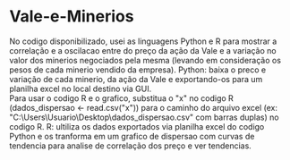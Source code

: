 # Vale-e-Minerios
No codigo disponibilizado, usei as linguagens Python e R para mostrar a correlação e a oscilacao entre do preço da ação da Vale e a variação no valor dos minerios negociados pela mesma (levando em consideração os pesos de cada minerio vendido da empresa). 
Python: baixa o preco e variação de cada minerio, da ação da Vale e exportando-os para um planilha excel no local destino via GUI.   
Para usar o codigo R e o grafico, substitua o "x" no codigo R (dados_dispersao <- read.csv("x")) para o caminho do arquivo excel (ex: "C:\\Users\\Usuario\\Desktop\\dados_dispersao.csv" com barras duplas) no codigo R.
R: ultiliza os dados exportados via planilha excel do codigo Python e os tranforma em um grafico de dispersao com curvas de tendencia para analise de correlação dos preço e ver tendencias.
